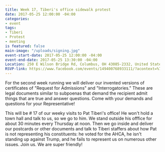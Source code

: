 ```yaml
---
title: Week 17, Tiberi's office sidewalk protest
date: 2017-05-25 12:00:00 -04:00
categories:
- event
tags:
- Tiberi
- Protest
- meeting
is featured: false
main-image: "/uploads/signing.jpg"
event-start-date: 2017-05-25 12:00:00 -04:00
event-end-date: 2017-05-25 13:30:00 -04:00
Location: 250 E Wilson Bridge Rd, Columbus, OH 43085-2332, United States
RSVP-link: https://www.facebook.com/events/149400768933111/?acontext=%7B%22source%22%3A5%2C%22page_id_source%22%3A1186468801470329%2C%22action_history%22%3A[%7B%22surface%22%3A%22page%22%2C%22mechanism%22%3A%22main_list%22%2C%22extra_data%22%3A%22%7B%5C%22page_id%5C%22%3A1186468801470329%2C%5C%22tour_id%5C%22%3Anull%7D%22%7D]%2C%22has_source%22%3Atrue%7D
---
```


For the second week running we will deliver our invented versions of certificates of "Request for Admissions" and "Interrogatories." These are legal documents similar to subpoenas that demand the recipient admit things that are true and answer questions. Come with your demands and questions for your Representative!

This will be # 17 of our weeky visits to Pat Tiberi's office! He won't hold a town hall and talk to us, so we go to him. We stand outside his offfice for about 30 minutes every Thursday at noon. Then we go inside and deliver our postcards or other documents and talk to Tiberi staffers about how Pat is not representing his constituents: he voted for the AHCA, he isn't standing up against Trump, and he fails to represent us on numerous other issues. Join us. We are super friendly!